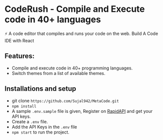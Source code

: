 # CodeRush - Compile and Execute code in 40+ languages

⚡️ A code editor that compiles and runs your code on the web.
Build A Code IDE with React

## Features:

- Compile and execute code in 40+ programming languages.
- Switch themes from a list of available themes.

## Installations and setup

- git clone `https://github.com/Sujal942/MetaCode.git`
- `npm install`
- A sample `.env.sample` file is given, Register on <a href="https://rapidapi.com/judge0-official/api/judge0-ce/pricing" target="__blank">RapidAPI</a> and get your API keys.
- Create a `.env` file.
- Add the API Keys in the `.env` file
- `npm start` to run the project.
